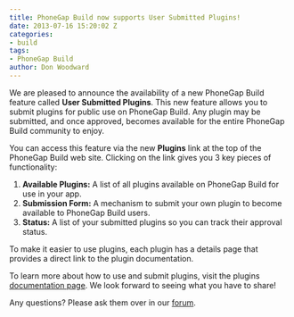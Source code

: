 ```yaml
---
title: PhoneGap Build now supports User Submitted Plugins!
date: 2013-07-16 15:20:02 Z
categories:
- build
tags:
- PhoneGap Build
author: Don Woodward
---
```


We are pleased to announce the availability of a new PhoneGap Build feature called **User Submitted Plugins**.  This new feature allows you to submit plugins for public use on PhoneGap Build.  Any plugin may be submitted, and once approved, becomes available for the entire PhoneGap Build community to enjoy.

You can access this feature via the new **Plugins** link at the top of the PhoneGap Build web site.  Clicking on the link gives you 3 key pieces of functionality:
1. **Available Plugins:** A list of all plugins available on PhoneGap Build for use in your app.
2. **Submission Form:** A mechanism to submit your own plugin to become available to PhoneGap Build users.
3. **Status:** A list of your submitted plugins so you can track their approval status. 

To make it easier to use plugins, each plugin has a details page that provides a direct link to the plugin documentation.

To learn more about how to use and submit plugins, visit the plugins [documentation page](https://build.phonegap.com/docs/plugins).  We look forward to seeing what you have to share!

Any questions?  Please ask them over in our [forum](http://getsatisfaction.com/nitobi/products/nitobi_phonegap_build).
